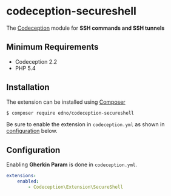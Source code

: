 # codeception-secureshell
The [Codeception](http://codeception.com/) module for **SSH commands and SSH tunnels**

## Minimum Requirements
- Codeception 2.2
- PHP 5.4

## Installation
The extension can be installed using [Composer](https://getcomposer.org)

```bash
$ composer require edno/codeception-secureshell
```

Be sure to enable the extension in `codeception.yml` as shown in
[configuration](#configuration) below.

## Configuration
Enabling **Gherkin Param** is done in `codeception.yml`.

```yaml
extensions:
    enabled:
        - Codeception\Extension\SecureShell
```
